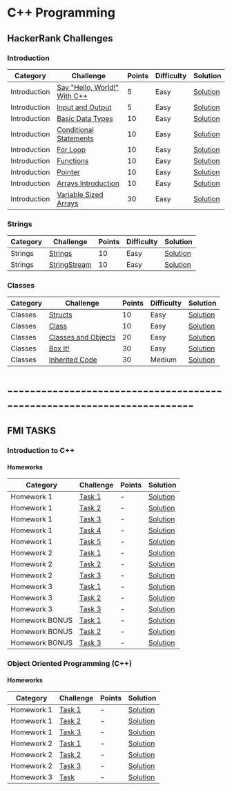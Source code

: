 # C++ Programming 


## HackerRank Challenges

### Introduction

Category| Challenge| Points | Difficulty | Solution
-------- | -------- | -------- | -------- | --------
Introduction | [Say "Hello, World!" With C++](https://www.hackerrank.com/challenges/cpp-hello-world/problem)|5| Easy |[Solution](https://github.com/DaniAngelov/Cpp_Programming/blob/master/HackerRank%20Challenges/Introduction/Say%20%22Hello%2C%20World!%22%20With%20C%2B%2B.cpp)
Introduction | [Input and Output](https://www.hackerrank.com/challenges/cpp-input-and-output/problem)|5| Easy |[Solution](https://github.com/DaniAngelov/Cpp_Programming/blob/master/HackerRank%20Challenges/Introduction/Input%20and%20Output.cpp)
Introduction | [Basic Data Types](https://www.hackerrank.com/challenges/c-tutorial-basic-data-types/problem)|10| Easy |[Solution](https://github.com/DaniAngelov/Cpp_Programming/blob/master/HackerRank%20Challenges/Introduction/Basic%20Data%20Types.cpp)
Introduction | [Conditional Statements](https://www.hackerrank.com/challenges/c-tutorial-conditional-if-else/problem)|10| Easy |[Solution](https://github.com/DaniAngelov/Cpp_Programming/blob/master/HackerRank%20Challenges/Introduction/Conditional%20Statements.cpp)
Introduction | [For Loop](https://www.hackerrank.com/challenges/c-tutorial-for-loop/problem)|10| Easy |[Solution](https://github.com/DaniAngelov/Cpp_Programming/blob/master/HackerRank%20Challenges/Introduction/For%20Loop.cpp)
Introduction | [Functions](https://www.hackerrank.com/challenges/c-tutorial-functions/problem)|10| Easy |[Solution](https://github.com/DaniAngelov/Cpp_Programming/blob/master/HackerRank%20Challenges/Introduction/Functions.cpp)
Introduction | [Pointer](https://www.hackerrank.com/challenges/c-tutorial-pointer/problem)|10| Easy |[Solution](https://github.com/DaniAngelov/Cpp_Programming/blob/master/HackerRank%20Challenges/Introduction/Pointer.cpp)
Introduction | [Arrays Introduction](https://www.hackerrank.com/challenges/arrays-introduction/problem)|10 | Easy |[Solution](https://github.com/DaniAngelov/Cpp_Programming/blob/master/HackerRank%20Challenges/Introduction/Arrays%20Introduction.cpp)
Introduction | [Variable Sized Arrays](https://www.hackerrank.com/challenges/variable-sized-arrays/problem)|30| Easy |[Solution](https://github.com/DaniAngelov/Cpp_Programming/blob/master/HackerRank%20Challenges/Introduction/Variable%20Sized%20Arrays.cpp)

### Strings

Category| Challenge| Points | Difficulty | Solution
-------- | -------- | -------- | -------- | --------
Strings | [Strings](https://www.hackerrank.com/challenges/c-tutorial-strings/problem)|10| Easy |[Solution](https://github.com/DaniAngelov/Cpp_Programming/blob/master/HackerRank%20Challenges/Strings/Strings.cpp)
Strings | [StringStream](https://www.hackerrank.com/challenges/c-tutorial-stringstream/problem)|10| Easy |[Solution](https://github.com/DaniAngelov/Cpp_Programming/blob/master/HackerRank%20Challenges/Strings/StringStream.cpp)


### Classes

Category| Challenge| Points | Difficulty | Solution
-------- | -------- | -------- | -------- | --------
Classes | [Structs](https://www.hackerrank.com/challenges/c-tutorial-struct/problem)|10| Easy |[Solution](https://github.com/DaniAngelov/Cpp_Programming/blob/master/HackerRank%20Challenges/Classes/Structs.cpp)
Classes | [Class](https://www.hackerrank.com/challenges/c-tutorial-class/problem)|10| Easy |[Solution](https://github.com/DaniAngelov/Cpp_Programming/blob/master/HackerRank%20Challenges/Classes/Class.cpp)
Classes | [Classes and Objects](https://www.hackerrank.com/challenges/classes-objects/problem)|20| Easy |[Solution](https://github.com/DaniAngelov/Cpp_Programming/blob/master/HackerRank%20Challenges/Classes/Classes%20and%20Objects.cpp)
Classes | [Box It!](https://www.hackerrank.com/challenges/box-it/problem)|30| Easy |[Solution](https://github.com/DaniAngelov/Cpp_Programming/blob/master/HackerRank%20Challenges/Classes/Box%20It!.cpp)
Classes | [Inherited Code](https://www.hackerrank.com/challenges/inherited-code/problem)|30| Medium |[Solution](https://github.com/DaniAngelov/Cpp_Programming/blob/master/HackerRank%20Challenges/Classes/Inherited%20Code.cpp)

# -----------------------------------------------------------------------

## FMI TASKS

### Introduction to C++

#### Homeworks

Category| Challenge| Points  | Solution
-------- | -------- | -------- | -------- 
Homework 1| [Task 1](https://github.com/DaniAngelov/Cpp_Programming/blob/master/Homeworks/Homework1.pdf)| - | [Solution](https://github.com/DaniAngelov/Cpp_Programming/blob/master/Homeworks/Homework1/fn62263_d1_1_vc.cpp)
Homework 1| [Task 2](https://github.com/DaniAngelov/Cpp_Programming/blob/master/Homeworks/Homework1.pdf)| - | [Solution](https://github.com/DaniAngelov/Cpp_Programming/blob/master/Homeworks/Homework1/fn62263_d1_2_vc.cpp)
Homework 1| [Task 3](https://github.com/DaniAngelov/Cpp_Programming/blob/master/Homeworks/Homework1.pdf)| - | [Solution](https://github.com/DaniAngelov/Cpp_Programming/blob/master/Homeworks/Homework1/fn62263_d1_3_vc.cpp)
Homework 1| [Task 4](https://github.com/DaniAngelov/Cpp_Programming/blob/master/Homeworks/Homework1.pdf)| - | [Solution](https://github.com/DaniAngelov/Cpp_Programming/blob/master/Homeworks/Homework1/fn62263_d1_4_vc.cpp)
Homework 1| [Task 5](https://github.com/DaniAngelov/Cpp_Programming/blob/master/Homeworks/Homework1.pdf)| - | [Solution](https://github.com/DaniAngelov/Cpp_Programming/blob/master/Homeworks/Homework1/fn62263_d1_5_vc.cpp)
Homework 2| [Task 1](https://github.com/DaniAngelov/Cpp_Programming/blob/master/Homeworks/Homework2.pdf)| - | [Solution](https://github.com/DaniAngelov/Cpp_Programming/blob/master/Homeworks/Homework2/d2_1_vc.cpp)
Homework 2| [Task 2](https://github.com/DaniAngelov/Cpp_Programming/blob/master/Homeworks/Homework2.pdf)| - | [Solution](https://github.com/DaniAngelov/Cpp_Programming/blob/master/Homeworks/Homework2/d2_2_vc.cpp)
Homework 2| [Task 3](https://github.com/DaniAngelov/Cpp_Programming/blob/master/Homeworks/Homework2.pdf)| - | [Solution](https://github.com/DaniAngelov/Cpp_Programming/blob/master/Homeworks/Homework2/d2_3_vc.cpp)
Homework 3| [Task 1](https://github.com/DaniAngelov/Cpp_Programming/blob/master/Homeworks/Homework3.pdf)| - | [Solution](https://github.com/DaniAngelov/Cpp_Programming/blob/master/Homeworks/Homework3/fn62263_d3_1_vc.cpp)
Homework 3| [Task 2](https://github.com/DaniAngelov/Cpp_Programming/blob/master/Homeworks/Homework3.pdf)| - | [Solution](https://github.com/DaniAngelov/Cpp_Programming/blob/master/Homeworks/Homework3/fn62263_d3_2_vc.cpp)
Homework 3| [Task 3](https://github.com/DaniAngelov/Cpp_Programming/blob/master/Homeworks/Homework3.pdf)| - | [Solution](https://github.com/DaniAngelov/Cpp_Programming/blob/master/Homeworks/Homework3/fn62263_d3_3_vc.cpp)
Homework BONUS| [Task 1](https://github.com/DaniAngelov/Cpp_Programming/blob/master/Homeworks/Bonus_Homework.pdf)| - | [Solution](https://github.com/DaniAngelov/Cpp_Programming/blob/master/Homeworks/Bonus_Homework/fn62263_d09_1_vc.cpp)
Homework BONUS| [Task 2](https://github.com/DaniAngelov/Cpp_Programming/blob/master/Homeworks/Bonus_Homework.pdf)| - | [Solution](https://github.com/DaniAngelov/Cpp_Programming/blob/master/Homeworks/Bonus_Homework/fn62263_d09_2_vc.cpp)
Homework BONUS| [Task 3](https://github.com/DaniAngelov/Cpp_Programming/blob/master/Homeworks/Bonus_Homework.pdf)| - | [Solution](https://github.com/DaniAngelov/Cpp_Programming/blob/master/Homeworks/Bonus_Homework/fn62263_d09_3_vc.cpp)




###  Object Oriented Programming  (C++)


#### Homeworks

Category| Challenge| Points  | Solution
-------- | -------- | -------- | -------- 
Homework 1| [Task 1](https://github.com/DaniAngelov/Cpp_Programming/blob/master/Object_Oriented_Programming/Homeworks/Homework_1_SI_2018_2019.pdf)| - | [Solution](https://github.com/DaniAngelov/Cpp_Programming/tree/master/Object_Oriented_Programming/Homeworks/First_Homework/First%20Task)
Homework 1| [Task 2](https://github.com/DaniAngelov/Cpp_Programming/blob/master/Object_Oriented_Programming/Homeworks/Homework_1_SI_2018_2019.pdf)| - | [Solution](https://github.com/DaniAngelov/Cpp_Programming/tree/master/Object_Oriented_Programming/Homeworks/First_Homework/Second%20Task)
Homework 1| [Task 3](https://github.com/DaniAngelov/Cpp_Programming/blob/master/Object_Oriented_Programming/Homeworks/Homework_1_SI_2018_2019.pdf)| - | [Solution](https://github.com/DaniAngelov/Cpp_Programming/tree/master/Object_Oriented_Programming/Homeworks/First_Homework/Third%20Task)
Homework 2| [Task 1](https://github.com/DaniAngelov/Cpp_Programming/blob/master/Object_Oriented_Programming/Homeworks/Homework_2_SI_2018_2019.pdf)| - | [Solution](https://github.com/DaniAngelov/Cpp_Programming/tree/master/Object_Oriented_Programming/Homeworks/Second_Homework/First%20Task)
Homework 2| [Task 2](https://github.com/DaniAngelov/Cpp_Programming/blob/master/Object_Oriented_Programming/Homeworks/Homework_2_SI_2018_2019.pdf)| - | [Solution](https://github.com/DaniAngelov/Cpp_Programming/tree/master/Object_Oriented_Programming/Homeworks/Second_Homework/Second%20Task)
Homework 2| [Task 3](https://github.com/DaniAngelov/Cpp_Programming/blob/master/Object_Oriented_Programming/Homeworks/Homework_2_SI_2018_2019.pdf)| - | [Solution](https://github.com/DaniAngelov/Cpp_Programming/tree/master/Object_Oriented_Programming/Homeworks/Second_Homework/Third%20task)
Homework 3| [Task](https://github.com/DaniAngelov/Cpp_Programming/blob/master/Object_Oriented_Programming/Homeworks/Homework_3_SI_2018_2019.pdf)| - | [Solution](https://github.com/DaniAngelov/Cpp_Programming/tree/master/Object_Oriented_Programming/Homeworks/Third_Homework)
